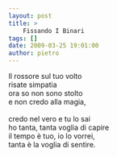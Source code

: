 ```yaml
---
layout: post
title: >
    Fissando I Binari
tags: []
date: 2009-03-25 19:01:00
author: pietro
---
```

Il rossore sul tuo volto<br/>risate simpatia<br/>ora so non sono stolto<br/>e non credo alla magia,<br/><br/>credo nel vero e tu lo sai<br/>ho tanta, tanta voglia di capire<br/>il tempo è tuo, io lo vorrei,<br/>tanta è la voglia di sentire.
